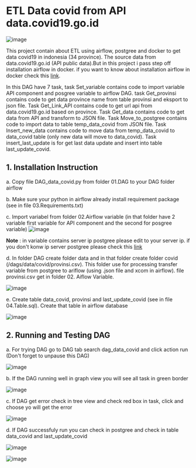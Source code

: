 # **ETL Data covid from API data.covid19.go.id**

![image](https://user-images.githubusercontent.com/55681442/133692288-3e0001e1-98ff-450c-8148-e90d0cd75cbe.png)

This project contain about ETL using airflow, postgree and docker to get data covid19 in indonesia (34 province). The source data from data.covid19.go.id (API public data).But in this project i pass step off installation airflow in docker. if you want to know about installation airflow in docker check this [link](https://youtu.be/J6azvFhndLg).

In this DAG have 7 task, task Set_variable contains code to import variable API component and posgree variable to airflow DAG. task Get_provinsi contains code to get data province name from table provinsi and eksport to json file. Task Get_Link_API contains code to get url api from data.covid19.go.id based on province. Task Get_data contains code to get data from API and transform to JSON file. Task Move_to_postgree contains code to import data to table temp_data_covid from JSON file. Task Insert_new_data contains code to move data from temp_data_covid to data_covid table (only new data will move to data_covid). Task insert_last_update is for get last data update and insert into table last_update_covid.

## 1. Installation Instruction 

a. Copy file DAG_data_covid.py from folder 01.DAG to your DAG folder airflow

b. Make sure your python in airflow already install requirement package (see in file 03.Requirements.txt)

c. Import variabel from folder 02.Airflow variable (in that folder have 2 variable first variable for API component and the second for posgree variable)
![image](https://user-images.githubusercontent.com/55681442/133917842-8b6d1783-bcbb-483e-95bc-f0e80e985132.png)

**Note** : in variable contains server ip postgree please edit to your server ip. if you don't konw ip server postgree please check this [link](https://stackoverflow.com/questions/53610385/docker-postgres-and-pgadmin-4-connection-refused)

d. In folder DAG create folder data and in that folder create folder covid (/dags/data/covid/provinsi.csv). This folder use for processing transfer variable from postgree to ariflow (using .json file and xcom in airflow). file provinsi.csv get in folder 02. Aiflow Variable.

![image](https://user-images.githubusercontent.com/55681442/133918119-2a41b3b6-ecae-4fe4-843a-a1d79c5aa9b2.png)

e. Create table data_covid, provinsi and last_update_covid (see in file 04.Table.sql). Create that table in airflow database

![image](https://user-images.githubusercontent.com/55681442/133918911-a1197cd8-0d64-41e2-8597-2d67c1252b28.png)

## 2. Running and Testing DAG

a. For trying DAG go to DAG tab search dag_data_covid and click action run (Don't forget to unpause this DAG)

![image](https://user-images.githubusercontent.com/55681442/133918327-97c65aff-e75f-41aa-853b-d28ea15fbc98.png)

b. If the DAG running well in graph view you will see all task in green border 

![image](https://user-images.githubusercontent.com/55681442/133692288-3e0001e1-98ff-450c-8148-e90d0cd75cbe.png)

c. If DAG get error check in tree view and check red box in task, click and choose yo will get the error 

![image](https://user-images.githubusercontent.com/55681442/133918447-b648dc05-adcf-4f57-ae84-64980bb68b47.png)

d. If DAG successfuly run you can check in postgree and check in table data_covid and last_update_covid

![image](https://user-images.githubusercontent.com/55681442/133919382-30f2d26d-0439-4138-a482-1dfd6f7f4042.png)

![image](https://user-images.githubusercontent.com/55681442/133919426-d489c406-d919-4f04-b175-af5eeeb85472.png)

